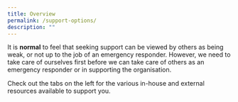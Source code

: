 ```yaml
---
title: Overview
permalink: /support-options/
description: ""
---
```

It is **normal** to feel that seeking support can be viewed by others as being weak, or not up to the job of an emergency responder. However, we need to take care of ourselves first before we can take care of others as an emergency responder or in supporting the organisation. 

Check out the tabs on the left for the various in-house and external resources available to support you.